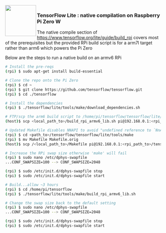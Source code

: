 <img align="left" width="100" height="100" src="https://avatars0.githubusercontent.com/u/15658638?s=200&v=4">

### TensorFlow Lite : native compilation on Raspberry Pi Zero W

The native compile section of https://www.tensorflow.org/lite/guide/build_rpi covers most of the prerequisites but the provided RPi build script is for a arm7l target rather than arm6 which powers the Pi Zero

Below are the steps to run a native build on an armv6 RPi 

```sh
# Install the pre-reqs
(rpi) $ sudo apt-get install build-essential

# Clone the repo onto the Pi Zero
(rpi) $ cd ~
(rpi) $ git clone https://github.com/tensorflow/tensorflow.git
(rpi) $ cd ./tensorflow

# Install the dependencies
(rpi) $ ./tensorflow/lite/tools/make/download_dependencies.sh

# FTP/scp the arm6 build script to /home/pi/tensorflow/tensorflow/lite/tools/make
(host)$ scp <local_path_to>/build_rpi_armv6_lib.sh pi@192.168.0.1:<rpi_path_to>/tensorflow/tensorflow/lite/tools/make

# Updated Makefile disables NNAPI to avoid "undefined reference to `NnApiImplementation()'" references
(rpi) $ cd <path_to>/tensorflow/tensorflow/lite/tools/make
(rpi) $ mv Makefile Makefile.orig
(host)$ scp /<local_path_to>/Makefile pi@192.168.0.1:<rpi_path_to>/tensorflow/tensorflow/lite/tools/make

# Increase the RPi swap size otherwise 'make' will fail 
(rpi) $ sudo nano /etc/dphys-swapfile
...CONF_SWAPSIZE=100 --> CONF_SWAPSIZE=2048

(rpi) $ sudo /etc/init.d/dphys-swapfile stop
(rpi) $ sudo /etc/init.d/dphys-swapfile start

# Build...allow ~3 hours
(rpi) $ cd /home/pi/tensorflow
(rpi) $ ./tensorflow/lite/tools/make/build_rpi_armv6_lib.sh

# Change the swap size back to the default setting
(rpi) $ sudo nano /etc/dphys-swapfile
...CONF_SWAPSIZE=100 --> CONF_SWAPSIZE=2048

(rpi) $ sudo /etc/init.d/dphys-swapfile stop
(rpi) $ sudo /etc/init.d/dphys-swapfile start
```

